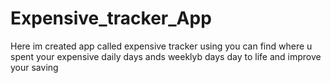# Expensive_tracker_App
Here im created app called expensive tracker using you can find where u spent your expensive daily days ands weeklyb days  day to life and improve your saving

